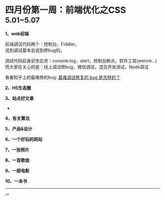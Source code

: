 
# 四月份第一周：前端优化之CSS <small>5.01~5.07</small>

__1、web前端__    

前端调试代码两个：控制台、Fiddler。  
说到调试基本会说到修bug的。    

调试代码前身前生后世：console.log，alert，控制台断点，软件工具(weinre...)
而大家在关心的是：线上调试修bug，微信调试，混合开发调试，Node调试

看看知乎上的最难修的bug: [最难调试修复的 bug 是怎样的？](https://www.zhihu.com/question/21991014)  
 
__2、H5生态圈__      

 
__3、站点好文章__    

- []()   

__4、有关算法__     


__5、产品&设计__        


__6、一个好玩的网站__


__7、一张照片__   
 

__8、一首歌曲__  


__9、一部电影__   
 

__10、一本书__ 



-------------------

“”

